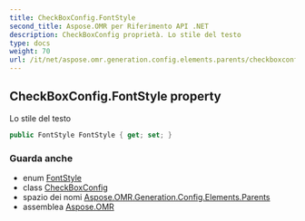 ```yaml
---
title: CheckBoxConfig.FontStyle
second_title: Aspose.OMR per Riferimento API .NET
description: CheckBoxConfig proprietà. Lo stile del testo
type: docs
weight: 70
url: /it/net/aspose.omr.generation.config.elements.parents/checkboxconfig/fontstyle/
---
```

## CheckBoxConfig.FontStyle property

Lo stile del testo

```csharp
public FontStyle FontStyle { get; set; }
```

### Guarda anche

* enum [FontStyle](../../../aspose.omr.generation/fontstyle/)
* class [CheckBoxConfig](../)
* spazio dei nomi [Aspose.OMR.Generation.Config.Elements.Parents](../../checkboxconfig/)
* assemblea [Aspose.OMR](../../../)


